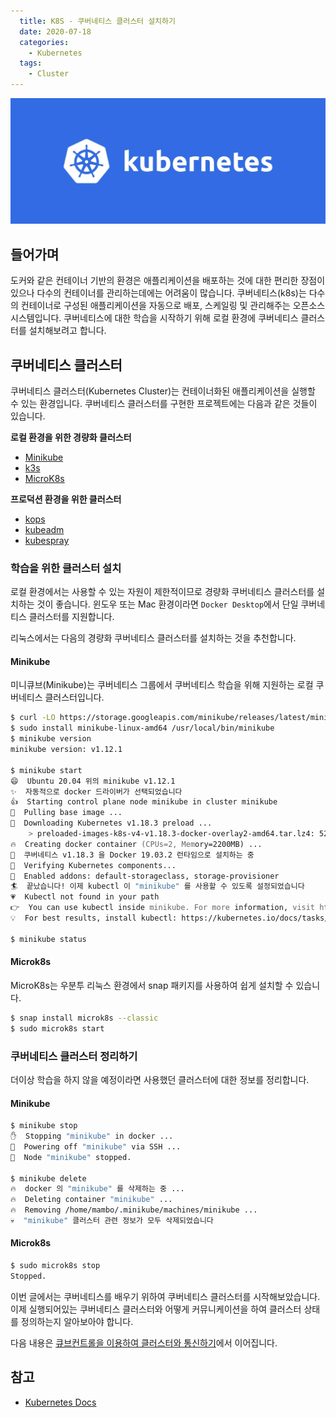```yaml
---
  title: K8S - 쿠버네티스 클러스터 설치하기
  date: 2020-07-18
  categories:
    - Kubernetes
  tags:
    - Cluster
---
```


![](/images/logo/kubernetes.jpg)

## 들어가며
도커와 같은 컨테이너 기반의 환경은 애플리케이션을 배포하는 것에 대한 편리한 장점이 있으나 다수의 컨테이너를 관리하는데에는 어려움이 많습니다. 쿠버네티스(k8s)는 다수의 컨테이너로 구성된 애플리케이션을 자동으로 배포, 스케일링 및 관리해주는 오픈소스 시스템입니다. 쿠버네티스에 대한 학습을 시작하기 위해 로컬 환경에 쿠버네티스 클러스터를 설치해보려고 합니다.

## 쿠버네티스 클러스터
쿠버네티스 클러스터(Kubernetes Cluster)는 컨테이너화된 애플리케이션을 실행할 수 있는 환경입니다. 쿠버네티스 클러스터를 구현한 프로젝트에는 다음과 같은 것들이 있습니다.

**로컬 환경을 위한 경량화 클러스터**
- [Minikube](https://minikube.sigs.k8s.io/docs/)
- [k3s](https://github.com/rancher/k3s)
- [MicroK8s](https://github.com/ubuntu/microk8s)

**프로덕션 환경을 위한 클러스터**
- [kops](https://kops.sigs.k8s.io/)
- [kubeadm](https://github.com/kubernetes/kubeadm)
- [kubespray](https://github.com/kubernetes-sigs/kubespray)

### 학습을 위한 클러스터 설치
로컬 환경에서는 사용할 수 있는 자원이 제한적이므로 경량화 쿠버네티스 클러스터를 설치하는 것이 좋습니다. 윈도우 또는 Mac 환경이라면 `Docker Desktop`에서 단일 쿠버네티스 클러스터를 지원합니다.


리눅스에서는 다음의 경량화 쿠버네티스 클러스터를 설치하는 것을 추천합니다.

#### Minikube
미니큐브(Minikube)는 쿠버네티스 그룹에서 쿠버네티스 학습을 위해 지원하는 로컬 쿠버네티스 클러스터입니다.

```zsh
$ curl -LO https://storage.googleapis.com/minikube/releases/latest/minikube-linux-amd64
$ sudo install minikube-linux-amd64 /usr/local/bin/minikube
$ minikube version
minikube version: v1.12.1

$ minikube start
😄  Ubuntu 20.04 위의 minikube v1.12.1
✨  자동적으로 docker 드라이버가 선택되었습니다
👍  Starting control plane node minikube in cluster minikube
🚜  Pulling base image ...
💾  Downloading Kubernetes v1.18.3 preload ...
    > preloaded-images-k8s-v4-v1.18.3-docker-overlay2-amd64.tar.lz4: 526.27 MiB
🔥  Creating docker container (CPUs=2, Memory=2200MB) ...
🐳  쿠버네티스 v1.18.3 을 Docker 19.03.2 런타임으로 설치하는 중
🔎  Verifying Kubernetes components...
🌟  Enabled addons: default-storageclass, storage-provisioner
🏄  끝났습니다! 이제 kubectl 이 "minikube" 를 사용할 수 있도록 설정되었습니다
💗  Kubectl not found in your path
👉  You can use kubectl inside minikube. For more information, visit https://minikube.sigs.k8s.io/docs/handbook/kubectl/
💡  For best results, install kubectl: https://kubernetes.io/docs/tasks/tools/install-kubectl/

$ minikube status
```

#### Microk8s
MicroK8s는 우분투 리눅스 환경에서 snap 패키지를 사용하여 쉽게 설치할 수 있습니다.

```zsh
$ snap install microk8s --classic
$ sudo microk8s start
```

### 쿠버네티스 클러스터 정리하기
더이상 학습을 하지 않을 예정이라면 사용했던 클러스터에 대한 정보를 정리합니다.


#### Minikube
```zsh
$ minikube stop                  
✋  Stopping "minikube" in docker ...
🛑  Powering off "minikube" via SSH ...
🛑  Node "minikube" stopped.

$ minikube delete
🔥  docker 의 "minikube" 를 삭제하는 중 ...
🔥  Deleting container "minikube" ...
🔥  Removing /home/mambo/.minikube/machines/minikube ...
💀  "minikube" 클러스터 관련 정보가 모두 삭제되었습니다
```

#### Microk8s
```zsh
$ sudo microk8s stop
Stopped.
```

이번 글에서는 쿠버네티스를 배우기 위하여 쿠버네티스 클러스터를 시작해보았습니다. 이제 실행되어있는 쿠버네티스 클러스터와 어떻게 커뮤니케이션을 하여 클러스터 상태를 정의하는지 알아보아야 합니다.

다음 내용은 [큐브컨트롤을 이용하여 클러스터와 통신하기](../communicate-k8s-cluster-using-kubectl)에서 이어집니다.

## 참고
- [Kubernetes Docs](https://kubernetes.io/ko/docs)
